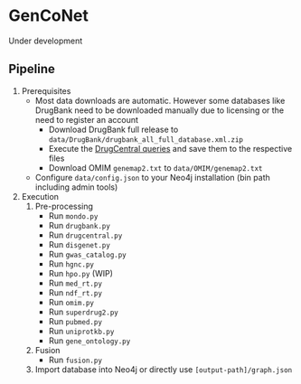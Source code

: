 # GenCoNet
Under development

## Pipeline

  1. Prerequisites
     - Most data downloads are automatic. However some databases like DrugBank need to be downloaded manually due to licensing or the need to register an account
       - Download DrugBank full release to `data/DrugBank/drugbank_all_full_database.xml.zip`
       - Execute the [DrugCentral queries](data/DrugCentral/README.md) and save them to the respective files
       - Download OMIM `genemap2.txt` to `data/OMIM/genemap2.txt`
     - Configure `data/config.json` to your Neo4j installation (bin path including admin tools)
  2. Execution
     1. Pre-processing
        - Run `mondo.py`
        - Run `drugbank.py`
        - Run `drugcentral.py`
        - Run `disgenet.py`
        - Run `gwas_catalog.py`
        - Run `hgnc.py`
        - Run `hpo.py` (WIP)
        - Run `med_rt.py`
        - Run `ndf_rt.py`
        - Run `omim.py`
        - Run `superdrug2.py`
        - Run `pubmed.py`
        - Run `uniprotkb.py`
        - Run `gene_ontology.py`
     2. Fusion
        - Run `fusion.py`
     3. Import database into Neo4j or directly use `[output-path]/graph.json`
